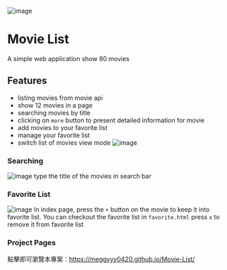 ![image](https://user-images.githubusercontent.com/79748426/145158197-5413147f-96af-4b80-87fb-8b16895784c6.png)
# Movie List
A simple web application show 80 movies

## Features
- listing movies from movie api
- show 12 movies in a page
- searching movies by title
- clicking on `more` button to present detailed information for movie
- add movies to your favorite list
- manage your favorite list
- switch list of movies view mode
![image](https://user-images.githubusercontent.com/79748426/145161496-f619b518-3cb3-462a-b497-d3a079d0998d.png)


### Searching
![image](https://user-images.githubusercontent.com/79748426/145158451-e7f7a6f6-306b-4c6c-89df-c9e72a1501c6.png)
type the title of the movies in search bar

### Favorite List
![image](https://user-images.githubusercontent.com/79748426/145158911-44683dcd-7148-47a5-815a-142c4107d73d.png)
In index page, press the `+` button on the movie to keep it into favorite list.
You can checkout the favorite list in `favorite.html`
press `x` to remove it from favorite list

### Project Pages
點擊即可瀏覽本專案：<https://meggyyy0420.github.io/Movie-List/>
